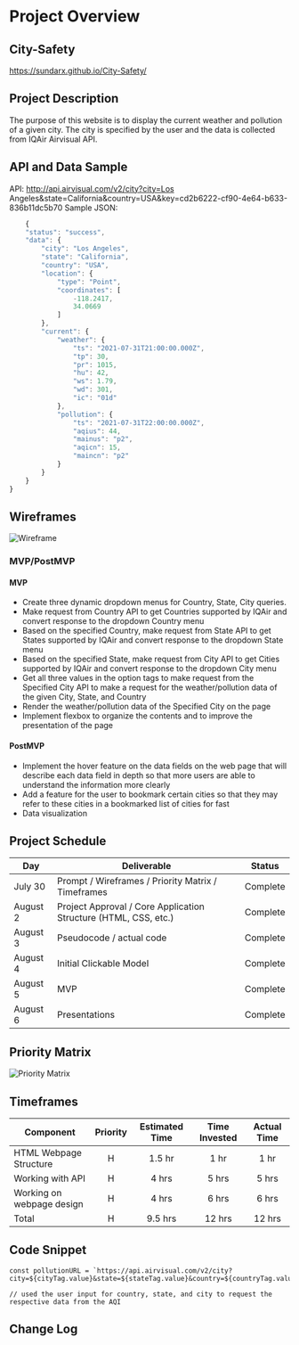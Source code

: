 # Project Overview


## City-Safety

https://sundarx.github.io/City-Safety/


## Project Description

The purpose of this website is to display the current weather and pollution of a given city. The city is specified by the user and the data is collected from IQAir Airvisual API.


## API and Data Sample

API: http://api.airvisual.com/v2/city?city=Los Angeles&state=California&country=USA&key=cd2b6222-cf90-4e64-b633-836b11dc5b70
Sample JSON: 
```javascript
    {
    "status": "success",
    "data": {
        "city": "Los Angeles",
        "state": "California",
        "country": "USA",
        "location": {
            "type": "Point",
            "coordinates": [
                -118.2417,
                34.0669
            ]
        },
        "current": {
            "weather": {
                "ts": "2021-07-31T21:00:00.000Z",
                "tp": 30,
                "pr": 1015,
                "hu": 42,
                "ws": 1.79,
                "wd": 301,
                "ic": "01d"
            },
            "pollution": {
                "ts": "2021-07-31T22:00:00.000Z",
                "aqius": 44,
                "mainus": "p2",
                "aqicn": 15,
                "maincn": "p2"
            }
        }
    }
}
```

## Wireframes

![Wireframe](https://wireframe.cc/pro/pp/d764aed05461434)


### MVP/PostMVP

#### MVP 

- Create three dynamic dropdown menus for Country, State, City queries.
- Make request from Country API to get Countries supported by IQAir and convert response to the dropdown Country menu
- Based on the specified Country, make request from State API to get States supported by IQAir and convert response to the dropdown State menu
- Based on the specified State, make request from City API to get Cities supported by IQAir and convert response to the dropdown City menu
- Get all three values in the option tags to make request from the Specified City API to make a request for the weather/pollution data of the given City, State, and Country
- Render the weather/pollution data of the Specified City on the page
- Implement flexbox to organize the contents and to improve the presentation of the page 


#### PostMVP  

- Implement the hover feature on the data fields on the web page that will describe each data field in depth so that more users are able to understand the information more clearly
- Add a feature for the user to bookmark certain cities so that they may refer to these cities in a bookmarked list of cities for fast 
- Data visualization


## Project Schedule

|  Day | Deliverable | Status
|---|---| ---|
|July 30| Prompt / Wireframes / Priority Matrix / Timeframes | Complete
|August 2| Project Approval / Core Application Structure (HTML, CSS, etc.) | Complete
|August 3| Pseudocode / actual code | Complete
|August 4| Initial Clickable Model  | Complete
|August 5| MVP | Complete
|August 6| Presentations | Complete

## Priority Matrix

![Priority Matrix](https://whimsical.com/getting-started-SUyZuEWdKanmkWpW4uq5Yy)


## Timeframes

| Component | Priority | Estimated Time | Time Invested | Actual Time |
| --- | :---: |  :---: | :---: | :---: |
| HTML Webpage Structure | H | 1.5 hr | 1 hr | 1 hr |
| Working with API | H | 4 hrs| 5 hrs | 5 hrs |
| Working on webpage design | H | 4 hrs| 6 hrs | 6 hrs |
| Total | H | 9.5 hrs| 12 hrs | 12 hrs |


## Code Snippet 

```    
const pollutionURL = `https://api.airvisual.com/v2/city?city=${cityTag.value}&state=${stateTag.value}&country=${countryTag.value}&key=${API_KEY}`

// used the user input for country, state, and city to request the respective data from the AQI
```


## Change Log

